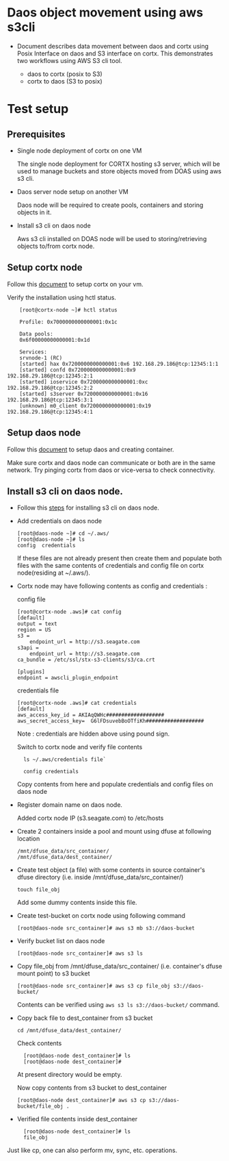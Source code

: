 # Daos object movement using aws s3cli

- Document describes data movement between daos and cortx using Posix Interface on daos and S3 interface on cortx. This demonstrates two workflows using AWS S3 cli tool.

   - daos to cortx (posix to S3)
   - cortx to daos (S3 to posix)

# Test setup

## Prerequisites

* Single node deployment of cortx on one VM

   The single node deployment for CORTX hosting s3 server, which will be used to manage buckets and store objects moved from DOAS using aws s3 cli.

* Daos server node setup on another VM
  
   Daos node will be required to create pools, containers and storing objects in it.

* Install s3 cli on daos node

   Aws s3 cli installed on DOAS node will be used to storing/retrieving objects to/from cortx node.
    
## Setup cortx node

Follow this [document](https://github.com/Seagate/cortx/blob/main/QUICK_START.md) to setup cortx on your vm.

Verify the installation using hctl status.

        [root@cortx-node ~]# hctl status

        Profile: 0x7000000000000001:0x1c

        Data pools:
        0x6f00000000000001:0x1d

        Services:
        srvnode-1 (RC)
        [started] hax 0x7200000000000001:0x6 192.168.29.186@tcp:12345:1:1
        [started] confd 0x7200000000000001:0x9 192.168.29.186@tcp:12345:2:1
        [started] ioservice 0x7200000000000001:0xc 192.168.29.186@tcp:12345:2:2
        [started] s3server 0x7200000000000001:0x16 192.168.29.186@tcp:12345:3:1
        [unknown] m0_client 0x7200000000000001:0x19 192.168.29.186@tcp:12345:4:1

## Setup daos node

Follow this [document](https://github.com/Seagate/cortx-experiments/blob/main/daos-cortx/docs/setup_daos.md) to setup daos and creating container.
  
Make sure cortx and daos node can communicate or both are in the same network. Try pinging cortx from daos or vice-versa to check connectivity.

## Install s3 cli on daos node.

* Follow this [steps](https://github.com/Seagate/cortx-s3server/blob/main/docs/CORTX-S3%20Server%20Quick%20Start%20Guide.md#14-Test-your-Build-using-S3-CLI) for installing s3 cli on daos node. 
 
* Add credentials on daos node

      [root@daos-node ~]# cd ~/.aws/
      [root@daos-node ~]# ls
      config  credentials

   If these files are not already present then create them and populate both files with the same contents of credentials and config file on cortx node(residing at ~/.aws/).

- Cortx node may have following contents as config and credentials :

   config file

      [root@cortx-node .aws]# cat config
      [default]
      output = text
      region = US
      s3 =
          endpoint_url = http://s3.seagate.com
      s3api =
          endpoint_url = http://s3.seagate.com
      ca_bundle = /etc/ssl/stx-s3-clients/s3/ca.crt

      [plugins]
      endpoint = awscli_plugin_endpoint

   credentials file

      [root@cortx-node .aws]# cat credentials
      [default]
      aws_access_key_id = AKIAqQWHc###################
      aws_secret_access_key=  G6lFDsuvebBoOTfiKh###################

   Note : credentials are hidden above using pound sign.

   Switch to cortx node and verify file contents

        ls ~/.aws/credentials file`

        config credentials

   Copy contents from here and populate credentials and config files on daos node

* Register domain name on daos node.

   Added cortx node IP (s3.seagate.com) to /etc/hosts

* Create 2 containers inside a pool and mount using dfuse at following location

      /mnt/dfuse_data/src_container/
      /mnt/dfuse_data/dest_container/

* Create test object (a file) with some contents in source container's dfuse directory (i.e. inside /mnt/dfuse_data/src_container/)

   `touch file_obj`

   Add some dummy contents inside this file.

* Create test-bucket on cortx node using following command

   `[root@daos-node src_container]# aws s3 mb s3://daos-bucket`

* Verify bucket list on daos node

   `[root@daos-node src_container]# aws s3 ls`

* Copy file_obj from /mnt/dfuse_data/src_container/ (i.e. container's dfuse mount point) to s3 bucket

   `[root@daos-node src_container]# aws s3 cp file_obj s3://daos-bucket/`

   Contents can be verified using `aws s3 ls s3://daos-bucket/` command.

* Copy back file to dest_container from s3 bucket

   `cd /mnt/dfuse_data/dest_container/`

   Check contents

        [root@daos-node dest_container]# ls
        [root@daos-node dest_container]# 
 
   At present directory would be empty.
 
   Now copy contents from s3 bucket to dest_container

   `[root@daos-node dest_container]# aws s3 cp s3://daos-bucket/file_obj .`

* Verified file contents inside dest_container

        [root@daos-node dest_container]# ls
        file_obj

Just like cp, one can also perform mv, sync, etc. operations.
